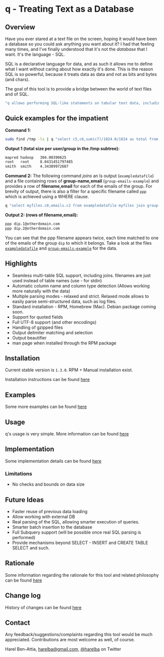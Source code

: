 # q - Treating Text as a Database 

## Overview
Have you ever stared at a text file on the screen, hoping it would have been a database so you could ask anything you want about it? I had that feeling many times, and I've finally understood that it's not the _database_ that I want. It's the language - SQL.

SQL is a declarative language for data, and as such it allows me to define what I want without caring about how exactly it's done. This is the reason SQL is so powerful, because it treats data as data and not as bits and bytes (and chars).

The goal of this tool is to provide a bridge between the world of text files and of SQL.


```bash
"q allows performing SQL-like statements on tabular text data, including joins and subqueries"
```

## Quick examples for the impatient

__Command 1:__
```bash
sudo find /tmp -ls | q "select c5,c6,sum(c7)/1024.0/1024 as total from - group by c5,c6 order by total desc"
```

__Output 1 (total size per user/group in the /tmp subtree):__
```bash
mapred hadoop   304.00390625
root   root     8.0431451797485
smith  smith    4.34389972687
```

__Command 2:__
The following command _joins_ an ls output (`exampledatafile`) and a file containing rows of **group-name,email**  (`group-emails-example`) and provides a row of **filename,email** for each of the emails of the group. For brevity of output, there is also a filter for a specific filename called `ppp` which is achieved using a WHERE clause.
```bash
q "select myfiles.c8,emails.c2 from exampledatafile myfiles join group-emails-example emails on (myfiles.c4 = emails.c1) where myfiles.c8 = 'ppp'"
```

__Output 2: (rows of filename,email):__
```bash
ppp dip.1@otherdomain.com
ppp dip.2@otherdomain.com
```

You can see that the ppp filename appears twice, each time matched to one of the emails of the group `dip` to which it belongs. Take a look at the files [`exampledatafile`](exampledatafile) and [`group-emails-example`](group-emails-example) for the data.
        
## Highlights

* Seamless multi-table SQL support, including joins. filenames are just used instead of table names (use - for stdin)
* Automatic column name and column type detection (Allows working more naturally with the data)
* Multiple parsing modes - relaxed and strict. Relaxed mode allows to easily parse semi-structured data, such as log files.
* Standard installation - RPM, Homebrew (Mac). Debian package coming soon.
* Support for quoted fields 
* Full UTF-8 support (and other encodings)
* Handling of gzipped files
* Output delimiter matching and selection
* Output beautifier
* man page when installed through the RPM package

## Installation
Current stable version is `1.3.0`. RPM + Manual installation exist.

Installation instructions can be found [here](INSTALL.markdown)

## Examples
Some more examples can be found [here](EXAMPLES.markdown)

## Usage
q's usage is very simple. More information can be found [here](USAGE.markdown)

## Implementation
Some implementation details can be found [here](IMPLEMENTATION.markdown)

### Limitations
* No checks and bounds on data size

## Future Ideas
* Faster reuse of previous data loading
* Allow working with external DB
* Real parsing of the SQL, allowing smarter execution of queries.
* Smarter batch insertion to the database
* Full Subquery support (will be possible once real SQL parsing is performed)
* Provide mechanisms beyond SELECT - INSERT and CREATE TABLE SELECT and such.

## Rationale
Some information regarding the rationale for this tool and related philosophy can be found [here](RATIONALE.markdown)

## Change log
History of changes can be found [here](CHANGELOG.markdown)

## Contact
Any feedback/suggestions/complaints regarding this tool would be much appreciated. Contributions are most welcome as well, of course.

Harel Ben-Attia, harelba@gmail.com, [@harelba](https://twitter.com/harelba) on Twitter

